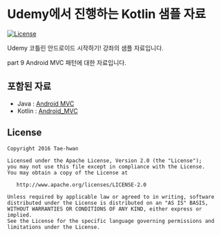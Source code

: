 # Udemy에서 진행하는 Kotlin 샘플 자료

[![License](https://img.shields.io/hexpm/l/plug.svg)]()

Udemy 코틀린 안드로이드 시작하기! 강좌의 샘플 자료입니다.

part 9 Android MVC 패턴에 대한 자료입니다.

## 포함된 자료

 - Java : [Android MVC](https://github.com/taehwandev/Kotlin-Udemy-Sample/tree/master/app-java/src/main)
 - Kotlin : [Android_MVC](https://github.com/taehwandev/Kotlin-Udemy-Sample/tree/master/app-kotlin/src/main)

## License

```
Copyright 2016 Tae-hwan

Licensed under the Apache License, Version 2.0 (the "License");
you may not use this file except in compliance with the License.
You may obtain a copy of the License at

   http://www.apache.org/licenses/LICENSE-2.0

Unless required by applicable law or agreed to in writing, software
distributed under the License is distributed on an "AS IS" BASIS,
WITHOUT WARRANTIES OR CONDITIONS OF ANY KIND, either express or implied.
See the License for the specific language governing permissions and
limitations under the License.
```

[tutorial]: images/tutorial.jpg
